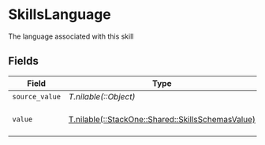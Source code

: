 # SkillsLanguage

The language associated with this skill


## Fields

| Field                                                                                          | Type                                                                                           | Required                                                                                       | Description                                                                                    | Example                                                                                        |
| ---------------------------------------------------------------------------------------------- | ---------------------------------------------------------------------------------------------- | ---------------------------------------------------------------------------------------------- | ---------------------------------------------------------------------------------------------- | ---------------------------------------------------------------------------------------------- |
| `source_value`                                                                                 | *T.nilable(::Object)*                                                                          | :heavy_minus_sign:                                                                             | N/A                                                                                            |                                                                                                |
| `value`                                                                                        | [T.nilable(::StackOne::Shared::SkillsSchemasValue)](../../models/shared/skillsschemasvalue.md) | :heavy_minus_sign:                                                                             | The Locale Code of the language                                                                | en_GB                                                                                          |